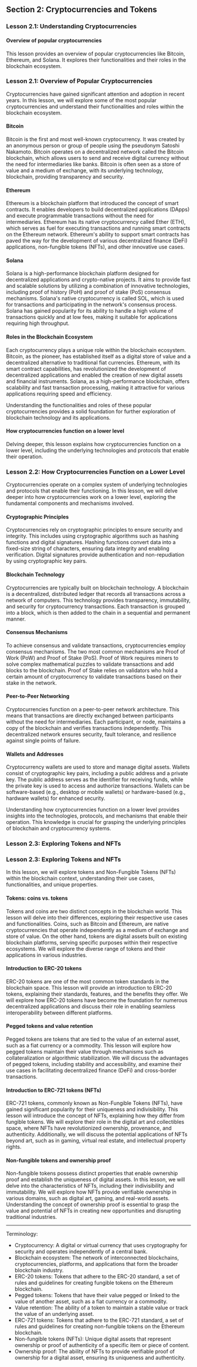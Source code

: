 ## Section 2: Cryptocurrencies and Tokens

### Lesson 2.1: Understanding Cryptocurrencies

#### Overview of popular cryptocurrencies

This lesson provides an overview of popular cryptocurrencies like Bitcoin, Ethereum, and Solana. It explores their functionalities and their roles in the blockchain ecosystem.

### Lesson 2.1: Overview of Popular Cryptocurrencies

Cryptocurrencies have gained significant attention and adoption in recent years. In this lesson, we will explore some of the most popular cryptocurrencies and understand their functionalities and roles within the blockchain ecosystem.

#### Bitcoin

Bitcoin is the first and most well-known cryptocurrency. It was created by an anonymous person or group of people using the pseudonym Satoshi Nakamoto. Bitcoin operates on a decentralized network called the Bitcoin blockchain, which allows users to send and receive digital currency without the need for intermediaries like banks. Bitcoin is often seen as a store of value and a medium of exchange, with its underlying technology, blockchain, providing transparency and security.

#### Ethereum

Ethereum is a blockchain platform that introduced the concept of smart contracts. It enables developers to build decentralized applications (DApps) and execute programmable transactions without the need for intermediaries. Ethereum has its native cryptocurrency called Ether (ETH), which serves as fuel for executing transactions and running smart contracts on the Ethereum network. Ethereum's ability to support smart contracts has paved the way for the development of various decentralized finance (DeFi) applications, non-fungible tokens (NFTs), and other innovative use cases.

#### Solana

Solana is a high-performance blockchain platform designed for decentralized applications and crypto-native projects. It aims to provide fast and scalable solutions by utilizing a combination of innovative technologies, including proof of history (PoH) and proof of stake (PoS) consensus mechanisms. Solana's native cryptocurrency is called SOL, which is used for transactions and participating in the network's consensus process. Solana has gained popularity for its ability to handle a high volume of transactions quickly and at low fees, making it suitable for applications requiring high throughput.

#### Roles in the Blockchain Ecosystem

Each cryptocurrency plays a unique role within the blockchain ecosystem. Bitcoin, as the pioneer, has established itself as a digital store of value and a decentralized alternative to traditional fiat currencies. Ethereum, with its smart contract capabilities, has revolutionized the development of decentralized applications and enabled the creation of new digital assets and financial instruments. Solana, as a high-performance blockchain, offers scalability and fast transaction processing, making it attractive for various applications requiring speed and efficiency.

Understanding the functionalities and roles of these popular cryptocurrencies provides a solid foundation for further exploration of blockchain technology and its applications.

#### How cryptocurrencies function on a lower level

Delving deeper, this lesson explains how cryptocurrencies function on a lower level, including the underlying technologies and protocols that enable their operation.

### Lesson 2.2: How Cryptocurrencies Function on a Lower Level

Cryptocurrencies operate on a complex system of underlying technologies and protocols that enable their functioning. In this lesson, we will delve deeper into how cryptocurrencies work on a lower level, exploring the fundamental components and mechanisms involved.

#### Cryptographic Principles

Cryptocurrencies rely on cryptographic principles to ensure security and integrity. This includes using cryptographic algorithms such as hashing functions and digital signatures. Hashing functions convert data into a fixed-size string of characters, ensuring data integrity and enabling verification. Digital signatures provide authentication and non-repudiation by using cryptographic key pairs.

#### Blockchain Technology

Cryptocurrencies are typically built on blockchain technology. A blockchain is a decentralized, distributed ledger that records all transactions across a network of computers. This technology provides transparency, immutability, and security for cryptocurrency transactions. Each transaction is grouped into a block, which is then added to the chain in a sequential and permanent manner.

#### Consensus Mechanisms

To achieve consensus and validate transactions, cryptocurrencies employ consensus mechanisms. The two most common mechanisms are Proof of Work (PoW) and Proof of Stake (PoS). Proof of Work requires miners to solve complex mathematical puzzles to validate transactions and add blocks to the blockchain. Proof of Stake relies on validators who hold a certain amount of cryptocurrency to validate transactions based on their stake in the network.

#### Peer-to-Peer Networking

Cryptocurrencies function on a peer-to-peer network architecture. This means that transactions are directly exchanged between participants without the need for intermediaries. Each participant, or node, maintains a copy of the blockchain and verifies transactions independently. This decentralized network ensures security, fault tolerance, and resilience against single points of failure.

#### Wallets and Addresses

Cryptocurrency wallets are used to store and manage digital assets. Wallets consist of cryptographic key pairs, including a public address and a private key. The public address serves as the identifier for receiving funds, while the private key is used to access and authorize transactions. Wallets can be software-based (e.g., desktop or mobile wallets) or hardware-based (e.g., hardware wallets) for enhanced security.

Understanding how cryptocurrencies function on a lower level provides insights into the technologies, protocols, and mechanisms that enable their operation. This knowledge is crucial for grasping the underlying principles of blockchain and cryptocurrency systems.

### Lesson 2.3: Exploring Tokens and NFTs

### Lesson 2.3: Exploring Tokens and NFTs

In this lesson, we will explore tokens and Non-Fungible Tokens (NFTs) within the blockchain context, understanding their use cases, functionalities, and unique properties.

#### Tokens: coins vs. tokens

Tokens and coins are two distinct concepts in the blockchain world. This lesson will delve into their differences, exploring their respective use cases and functionalities. Coins, such as Bitcoin and Ethereum, are native cryptocurrencies that operate independently as a medium of exchange and store of value. On the other hand, tokens are digital assets built on existing blockchain platforms, serving specific purposes within their respective ecosystems. We will explore the diverse range of tokens and their applications in various industries.

#### Introduction to ERC-20 tokens

ERC-20 tokens are one of the most common token standards in the blockchain space. This lesson will provide an introduction to ERC-20 tokens, explaining their standards, features, and the benefits they offer. We will explore how ERC-20 tokens have become the foundation for numerous decentralized applications and discuss their role in enabling seamless interoperability between different platforms.

#### Pegged tokens and value retention

Pegged tokens are tokens that are tied to the value of an external asset, such as a fiat currency or a commodity. This lesson will explore how pegged tokens maintain their value through mechanisms such as collateralization or algorithmic stabilization. We will discuss the advantages of pegged tokens, including stability and accessibility, and examine their use cases in facilitating decentralized finance (DeFi) and cross-border transactions.

#### Introduction to ERC-721 tokens (NFTs)

ERC-721 tokens, commonly known as Non-Fungible Tokens (NFTs), have gained significant popularity for their uniqueness and indivisibility. This lesson will introduce the concept of NFTs, explaining how they differ from fungible tokens. We will explore their role in the digital art and collectibles space, where NFTs have revolutionized ownership, provenance, and authenticity. Additionally, we will discuss the potential applications of NFTs beyond art, such as in gaming, virtual real estate, and intellectual property rights.

#### Non-fungible tokens and ownership proof

Non-fungible tokens possess distinct properties that enable ownership proof and establish the uniqueness of digital assets. In this lesson, we will delve into the characteristics of NFTs, including their indivisibility and immutability. We will explore how NFTs provide verifiable ownership in various domains, such as digital art, gaming, and real-world assets. Understanding the concept of ownership proof is essential to grasp the value and potential of NFTs in creating new opportunities and disrupting traditional industries.




---

Terminology:
- Cryptocurrency: A digital or virtual currency that uses cryptography for security and operates independently of a central bank.
- Blockchain ecosystem: The network of interconnected blockchains, cryptocurrencies, platforms, and applications that form the broader blockchain industry.
- ERC-20 tokens: Tokens that adhere to the ERC-20 standard, a set of rules and guidelines for creating fungible tokens on the Ethereum blockchain.
- Pegged tokens: Tokens that have their value pegged or linked to the value of another asset, such as a fiat currency or a commodity.
- Value retention: The ability of a token to maintain a stable value or track the value of an underlying asset.
- ERC-721 tokens: Tokens that adhere to the ERC-721 standard, a set of rules and guidelines for creating non-fungible tokens on the Ethereum blockchain.
- Non-fungible tokens (NFTs): Unique digital assets that represent ownership or proof of authenticity of a specific item or piece of content.
- Ownership proof: The ability of NFTs to provide verifiable proof of ownership for a digital asset, ensuring its uniqueness and authenticity.

